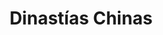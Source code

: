 ﻿---
title: "Dinastías Chinas"
permalink: periodes_144.html
layout: periode
dataInici: -2070
dataFi: 420
sidebar: periodes
pares:
  - id: 142
    title: "Edad Antigua"
    dataInici: "(-3000)"
    dataFi: "(476)"

fills:
  - id: 132
    title: "Dinastía Xia"
    dataInici: "(-2070)"
    dataFi: "(-1060)"

  - id: 133
    title: "Dinastía Shang"
    dataInici: "(-1766)"
    dataFi: "(-1122)"

  - id: 134
    title: "Dinastía Zhou"
    dataInici: "(-1122)"
    dataFi: "(-249)"

  - id: 137
    title: "Dinastía Qin"
    dataInici: "(-221)"
    dataFi: "(-206)"

  - id: 905
    title: "Conflicto Chu-Han"
    dataInici: "(-206)"
    dataFi: "(-202)"

  - id: 138
    title: "Dinastía Han"
    dataInici: "(-206)"
    dataFi: "(220)"

  - id: 141
    title: "Tres Reinos"
    dataInici: "(220)"
    dataFi: "(280)"

jocsPrincipals:
jocsEscenaris:
jocsEpoca:
jocsEpocaEscenaris:
---
